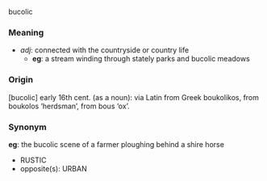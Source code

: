 bucolic
### Meaning
+ _adj_: connected with the countryside or country life
	+ __eg__: a stream winding through stately parks and bucolic meadows

### Origin

[bucolic] early 16th cent. (as a noun): via Latin from Greek boukolikos, from boukolos ‘herdsman’, from bous ‘ox’.

### Synonym

__eg__: the bucolic scene of a farmer ploughing behind a shire horse

+ RUSTIC
+ opposite(s): URBAN


